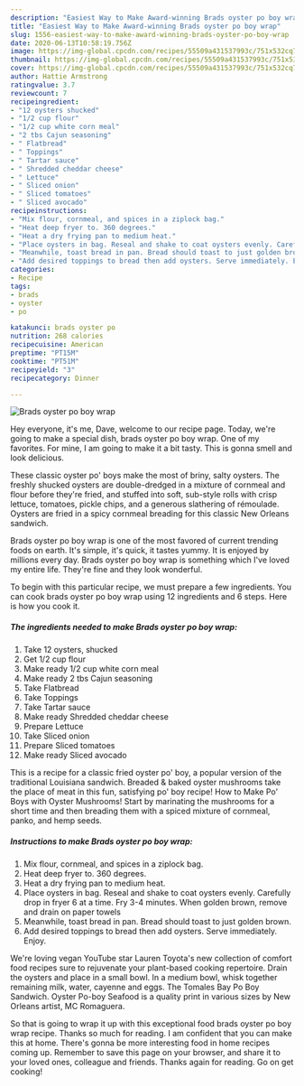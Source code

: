 ```yaml
---
description: "Easiest Way to Make Award-winning Brads oyster po boy wrap"
title: "Easiest Way to Make Award-winning Brads oyster po boy wrap"
slug: 1556-easiest-way-to-make-award-winning-brads-oyster-po-boy-wrap
date: 2020-06-13T10:58:19.756Z
image: https://img-global.cpcdn.com/recipes/55509a431537993c/751x532cq70/brads-oyster-po-boy-wrap-recipe-main-photo.jpg
thumbnail: https://img-global.cpcdn.com/recipes/55509a431537993c/751x532cq70/brads-oyster-po-boy-wrap-recipe-main-photo.jpg
cover: https://img-global.cpcdn.com/recipes/55509a431537993c/751x532cq70/brads-oyster-po-boy-wrap-recipe-main-photo.jpg
author: Hattie Armstrong
ratingvalue: 3.7
reviewcount: 7
recipeingredient:
- "12 oysters shucked"
- "1/2 cup flour"
- "1/2 cup white corn meal"
- "2 tbs Cajun seasoning"
- " Flatbread"
- " Toppings"
- " Tartar sauce"
- " Shredded cheddar cheese"
- " Lettuce"
- " Sliced onion"
- " Sliced tomatoes"
- " Sliced avocado"
recipeinstructions:
- "Mix flour, cornmeal, and spices in a ziplock bag."
- "Heat deep fryer to. 360 degrees."
- "Heat a dry frying pan to medium heat."
- "Place oysters in bag. Reseal and shake to coat oysters evenly. Carefully drop in fryer 6 at a time. Fry 3-4 minutes. When golden brown, remove and drain on paper towels"
- "Meanwhile, toast bread in pan. Bread should toast to just golden brown."
- "Add desired toppings to bread then add oysters. Serve immediately. Enjoy."
categories:
- Recipe
tags:
- brads
- oyster
- po

katakunci: brads oyster po 
nutrition: 268 calories
recipecuisine: American
preptime: "PT15M"
cooktime: "PT51M"
recipeyield: "3"
recipecategory: Dinner

---
```



![Brads oyster po boy wrap](https://img-global.cpcdn.com/recipes/55509a431537993c/751x532cq70/brads-oyster-po-boy-wrap-recipe-main-photo.jpg)

Hey everyone, it's me, Dave, welcome to our recipe page. Today, we're going to make a special dish, brads oyster po boy wrap. One of my favorites. For mine, I am going to make it a bit tasty. This is gonna smell and look delicious.

These classic oyster po&#39; boys make the most of briny, salty oysters. The freshly shucked oysters are double-dredged in a mixture of cornmeal and flour before they&#39;re fried, and stuffed into soft, sub-style rolls with crisp lettuce, tomatoes, pickle chips, and a generous slathering of rémoulade. Oysters are fried in a spicy cornmeal breading for this classic New Orleans sandwich.

Brads oyster po boy wrap is one of the most favored of current trending foods on earth. It's simple, it's quick, it tastes yummy. It is enjoyed by millions every day. Brads oyster po boy wrap is something which I've loved my entire life. They're fine and they look wonderful.


To begin with this particular recipe, we must prepare a few ingredients. You can cook brads oyster po boy wrap using 12 ingredients and 6 steps. Here is how you cook it.

<!--inarticleads1-->

##### The ingredients needed to make Brads oyster po boy wrap:

1. Take 12 oysters, shucked
1. Get 1/2 cup flour
1. Make ready 1/2 cup white corn meal
1. Make ready 2 tbs Cajun seasoning
1. Take  Flatbread
1. Take  Toppings
1. Take  Tartar sauce
1. Make ready  Shredded cheddar cheese
1. Prepare  Lettuce
1. Take  Sliced onion
1. Prepare  Sliced tomatoes
1. Make ready  Sliced avocado


This is a recipe for a classic fried oyster po&#39; boy, a popular version of the traditional Louisiana sandwich. Breaded &amp; baked oyster mushrooms take the place of meat in this fun, satisfying po&#39; boy recipe! How to Make Po&#39; Boys with Oyster Mushrooms! Start by marinating the mushrooms for a short time and then breading them with a spiced mixture of cornmeal, panko, and hemp seeds. 

<!--inarticleads2-->

##### Instructions to make Brads oyster po boy wrap:

1. Mix flour, cornmeal, and spices in a ziplock bag.
1. Heat deep fryer to. 360 degrees.
1. Heat a dry frying pan to medium heat.
1. Place oysters in bag. Reseal and shake to coat oysters evenly. Carefully drop in fryer 6 at a time. Fry 3-4 minutes. When golden brown, remove and drain on paper towels
1. Meanwhile, toast bread in pan. Bread should toast to just golden brown.
1. Add desired toppings to bread then add oysters. Serve immediately. Enjoy.


We&#39;re loving vegan YouTube star Lauren Toyota&#39;s new collection of comfort food recipes sure to rejuvenate your plant-based cooking repertoire. Drain the oysters and place in a small bowl. In a medium bowl, whisk together remaining milk, water, cayenne and eggs. The Tomales Bay Po Boy Sandwich. Oyster Po-boy Seafood is a quality print in various sizes by New Orleans artist, MC Romaguera. 

So that is going to wrap it up with this exceptional food brads oyster po boy wrap recipe. Thanks so much for reading. I am confident that you can make this at home. There's gonna be more interesting food in home recipes coming up. Remember to save this page on your browser, and share it to your loved ones, colleague and friends. Thanks again for reading. Go on get cooking!
